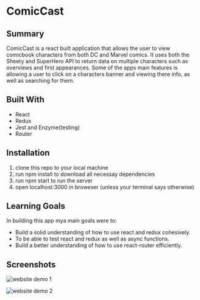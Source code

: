 # ComicCast

## Summary

ComicCast is a react built application that allows the user to view comicbook characters from both DC and Marvel comics.
It uses both the Sheety and SuperHero API to return data on multiple characters such as overviews and first appearances. Some of the apps main features is allowing a user to click on a characters banner and viewing there info, as well as searching for them.

## Built With

- React
- Redux
- Jest and Enzyme(testing)
- Router

## Installation

1. clone this repo to your local machine
2. run npm install to download all necessay dependencies
3. run npm start to run the server
4. open localhost:3000 in broweser (unless your terminal says otherwise)

## Learning Goals

In building this app mya main goals were to:
- Build a solid understanding of how to use react and redux cohesively.
- To be able to test react and redux as well as async functions.
- Build a better understanding of how to use react-router efficiently.

## Screenshots

![website demo 1](https://media.giphy.com/media/l2vd3aCJhBo3VI6smr/giphy.gif)

![website demo 2](https://media.giphy.com/media/QvYwuwNv7PcEYNUXky/giphy.gif)

